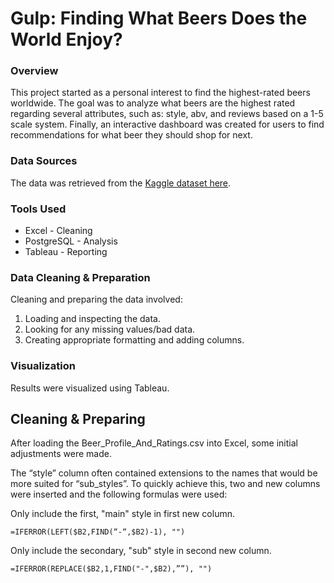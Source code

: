 # Gulp: Finding What Beers Does the World Enjoy?
### Overview
This project started as a personal interest to find the highest-rated beers worldwide. The goal was to analyze what beers are the highest rated regarding several attributes, such as: style, abv, and reviews based on a 1-5 scale system. Finally, an interactive dashboard was created for users to find recommendations for what beer they should shop for next.
### Data Sources
The data was retrieved from the [Kaggle dataset here](https://www.kaggle.com/datasets/ruthgn/beer-profile-and-ratings-data-set?rvi=1).
### Tools Used
- Excel - Cleaning
- PostgreSQL - Analysis
- Tableau - Reporting

### Data Cleaning & Preparation
Cleaning and preparing the data involved:
1. Loading and inspecting the data.
2. Looking for any missing values/bad data.
3. Creating appropriate formatting and  adding columns.
### Visualization
Results were visualized using Tableau.

## Cleaning & Preparing 
After loading the Beer_Profile_And_Ratings.csv into Excel, some initial adjustments were made.

The “style” column often contained extensions to the names that would be more suited for “sub_styles”. To quickly achieve this, two and new columns were inserted and the following formulas were used:

Only include the first, "main" style in first new column.
```
=IFERROR(LEFT($B2,FIND(“-“,$B2)-1), "")
```
Only include the secondary, "sub" style in second new column.
```
=IFERROR(REPLACE($B2,1,FIND("-",$B2),””), "")
```

